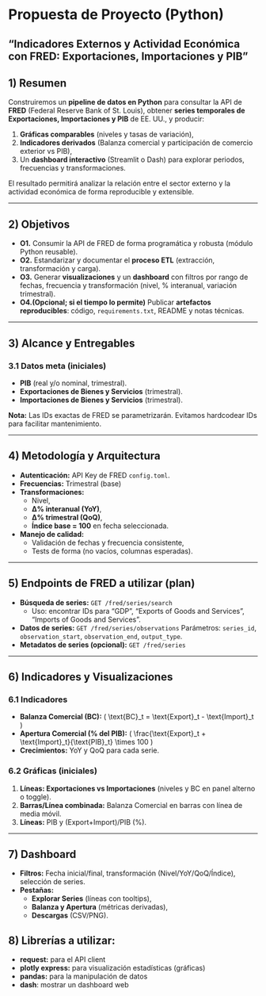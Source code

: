 # Propuesta de Proyecto (Python)  
## “Indicadores Externos y Actividad Económica con FRED: Exportaciones, Importaciones y PIB”

## 1) Resumen
Construiremos un **pipeline de datos en Python** para consultar la API de **FRED** (Federal Reserve Bank of St. Louis), obtener **series temporales de Exportaciones, Importaciones y PIB** de EE. UU., y producir:
1) **Gráficas comparables** (niveles y tasas de variación),
2) **Indicadores derivados** (Balanza comercial y participación de comercio exterior vs PIB),
3) Un **dashboard interactivo** (Streamlit o Dash) para explorar periodos, frecuencias y transformaciones.

El resultado permitirá analizar la relación entre el sector externo y la actividad económica de forma reproducible y extensible.

---

## 2) Objetivos
- **O1.** Consumir la API de FRED de forma programática y robusta (módulo Python reusable).
- **O2.** Estandarizar y documentar el **proceso ETL** (extracción, transformación y carga).
- **O3.** Generar **visualizaciones** y un **dashboard** con filtros por rango de fechas, frecuencia y transformación (nivel, % interanual, variación trimestral).
- **O4.(Opcional; si el tiempo lo permite)** Publicar **artefactos reproducibles**: código, `requirements.txt`, README y notas técnicas.

---

## 3) Alcance y Entregables
### 3.1 Datos meta (iniciales)
- **PIB** (real y/o nominal, trimestral).
- **Exportaciones de Bienes y Servicios** (trimestral).
- **Importaciones de Bienes y Servicios** (trimestral).

**Nota:** Las IDs exactas de FRED se parametrizarán. Evitamos hardcodear IDs para facilitar mantenimiento.

<!-- ### 3.2 Entregables ()
- **Repositorio Git** con:
  - `fred_client.py` (módulo de consultas a FRED),
  - `etl.py` (limpieza/transformaciones),
  - `viz.py` (gráficas base),
  - `app.py` (dashboard Streamlit/Dash),
  - `tests/` (pruebas unitarias básicas),
  - `config.sample.toml` (API key y parámetros),
  - `requirements.txt` y `README.md`.
- **Dashboard** con:
  - Selector de series, rango de fechas y transformación,
  - 3 vistas clave: *Niveles*, *Crecimientos*, *Comercio/PIB*,
  - Exportación de gráficos/CSV.
- **Informe breve** (PDF/Markdown) con metodología y hallazgos. 
-->

---

## 4) Metodología y Arquitectura

- **Autenticación:** API Key de FRED `config.toml`.
- **Frecuencias:** Trimestral (base)
- **Transformaciones:** 
  - Nivel,
  - **Δ% interanual (YoY)**,
  - **Δ% trimestral (QoQ)**,
  - **Índice base = 100** en fecha seleccionada.
- **Manejo de calidad:**
  - Validación de fechas y frecuencia consistente,
  - Tests de forma (no vacíos, columnas esperadas).

---

## 5) Endpoints de FRED a utilizar (plan)
- **Búsqueda de series:** `GET /fred/series/search`  
  - Uso: encontrar IDs para “GDP”, “Exports of Goods and Services”, “Imports of Goods and Services”.
- **Datos de series:** `GET /fred/series/observations`  
  <!-- - Parámetros: `series_id`, `observation_start`, `observation_end`, `frequency`, `aggregation_method`, `output_type`. -->
  Parámetros: `series_id`, `observation_start`, `observation_end`, `output_type`.
- **Metadatos de series (opcional):** `GET /fred/series`
<!-- 
> Se implementarán **funciones wrapper**:  
> `search_series(query, limit=5)`, `get_series(series_id, params)`, y utilidades para *rate limiting*, *retries* y *logging*. -->

---

## 6) Indicadores y Visualizaciones

### 6.1 Indicadores
- **Balanza Comercial (BC):** \( \text{BC}_t = \text{Export}_t - \text{Import}_t \)
- **Apertura Comercial (% del PIB):** \( \frac{\text{Export}_t + \text{Import}_t}{\text{PIB}_t} \times 100 \)
- **Crecimientos:** YoY y QoQ para cada serie.

### 6.2 Gráficas (iniciales)
1. **Líneas: Exportaciones vs Importaciones** (niveles y BC en panel alterno o toggle).
2. **Barras/Línea combinada:** Balanza Comercial en barras con línea de media móvil.
3. **Líneas:** PIB y (Export+Import)/PIB (%).

---

## 7) Dashboard
- **Filtros:** Fecha inicial/final, transformación (Nivel/YoY/QoQ/Índice), selección de series.
- **Pestañas:**
  - **Explorar Series** (líneas con tooltips),
  - **Balanza y Apertura** (métricas derivadas),
  - **Descargas** (CSV/PNG).

## 8) Librerías a utilizar:
- **request:** para el API client
- **plotly express:** para visualización estadísticas (gráficas)
- **pandas:** para la manipulación de datos
- **dash**: mostrar un dashboard web

